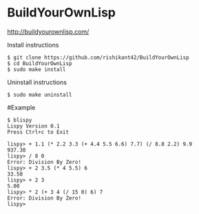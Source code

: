 # BuildYourOwnLisp
http://buildyourownlisp.com/

Install instructions
```
$ git clone https://github.com/rishikant42/BuildYourOwnLisp
$ cd BuildYourOwnLisp
$ sudo make install
```

Uninstall instructions
```
$ sudo make uninstall
```

#Example
```
$ blispy 
Lispy Version 0.1
Press Ctrl+c to Exit

lispy> + 1.1 (* 2.2 3.3 (+ 4.4 5.5 6.6) 7.7) (/ 8.8 2.2) 9.9
937.38
lispy> / 8 0
Error: Division By Zero!
lispy> + 2 3.5 (* 4 5.5) 6
33.50
lispy> + 2 3
5.00
lispy> * 2 (+ 3 4 (/ 15 0) 6) 7
Error: Division By Zero!
lispy> 
```
